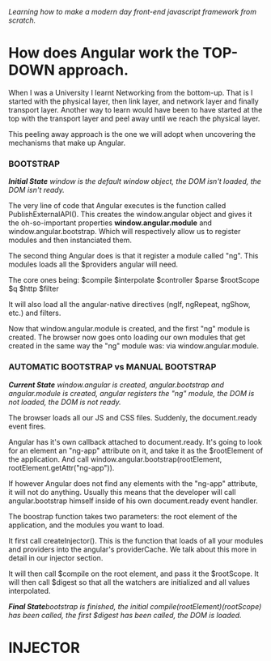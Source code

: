 <i>Learning how to make a modern day front-end javascript framework from scratch.</i>

<h1>How does Angular work the TOP-DOWN approach.</h1>
When I was a University I learnt Networking from the bottom-up. That is I started with the physical layer, then link layer, and network layer and finally transport layer. Another way to learn would have been to have started at the top with the transport layer and peel away until we reach the physical layer.

This peeling away approach is the one we will adopt when uncovering the mechanisms that make up Angular.


<h3>BOOTSTRAP</h3>
<i><b>Initial State</b> window is the default window object, the DOM isn't loaded, the DOM isn't ready.</i>

The very line of code that Angular executes is the function called PublishExternalAPI(). This creates the window.angular object and gives it the oh-so-important properties <b>window.angular.module</b> and </b>window.angular.bootstrap</b>. Which will respectively allow us to register modules and then instanciated them.

The second thing Angular does is that it register a module called "ng". This modules loads all the $providers angular will need.

The core ones being:
$compile
$interpolate
$controller
$parse
$rootScope
$q
$http
$filter

It will also load all the angular-native directives (ngIf, ngRepeat, ngShow, etc.) and filters.

Now that window.angular.module is created, and the first "ng" module is created. The browser now goes onto loading our own modules that get created in the same way the "ng" module was: via window.angular.module.


<h3> AUTOMATIC BOOTSTRAP vs MANUAL BOOTSTRAP </h3>
<i><b>Current State</b> window.angular is created, angular.bootstrap and angular.module is created, angular registers the "ng" module, the DOM is not loaded, the DOM is not ready.</i>

The browser loads all our JS and CSS files. Suddenly, the document.ready event fires.

Angular has it's own callback attached to document.ready. It's going to look for an element an "ng-app" attribute on it, and take it as the $rootElement of the application. And call window.angular.bootstrap(rootElement, rootElement.getAttr("ng-app")).

If however Angular does not find any elements with the "ng-app" attribute, it will not do anything. Usually this means that the developer will call angular.bootstrap himself inside of his own document.ready event handler.

The boostrap function takes two parameters: the root element of the application, and the modules you want to load.

It first call createInjector(). This is the function that loads of all your modules and providers into the angular's providerCache. We talk about this more in detail in our injector section.

It will then call $compile on the root element, and pass it the $rootScope. It will then call $digest so that all the watchers are initialized and all values interpolated.

<i><b>Final State</b>bootstrap is finished, the initial $compile(rootElement)($rootScope) has been called, the first $digest has been called, the DOM is loaded.</i>


<h1>INJECTOR</h1>
